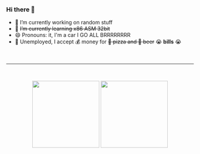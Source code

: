 ### Hi there 👋

- 🔭 I’m currently working on random stuff
- 🌱 ~~I’m currently learning x86 ASM 32bit~~
- 😄 Pronouns: it, I'm a car I GO ALL BRRRRRRRR
- 💸 Unemployed, I accept 💰 money for ~~🍕 pizza and 🍺 beer~~   😭 <b>bills</b> 😭

<br />
<hr />
<br />

<p align="center">
  <img height="180" src="https://github-readme-stats.vercel.app/api?username=TikoTako&count_private=true&include_all_commits=true" />
  <img height="180" src="https://github-readme-stats.vercel.app/api/top-langs/?username=TikoTako&layout=compact" />
</p>
